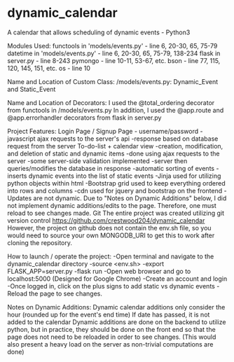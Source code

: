 # dynamic_calendar
A calendar that allows scheduling of dynamic events - Python3

Modules Used:
    functools in 'models/events.py' - line 6, 20-30, 65, 75-79
    datetime in 'models/events.py' - line 6, 20-30, 65, 75-79, 138-234
    flask in server.py - line 8-243
    pymongo - line 10-11, 53-67, etc.
    bson - line 77, 115, 120, 145, 151, etc.
    os - line 10

Name and Location of Custom Class:
    /models/events.py: Dynamic_Event and Static_Event

Name and Location of Decorators:
    I used the @total_ordering decorator from functools in /models/events.py
    In addition, I used the @app.route and @app.errorhandler decorators from flask in server.py

Project Features:
    Login Page / Signup Page - username/password
        -javascript ajax requests to the server's api
        -response based on database request from the server
    To-do-list + calendar view
        -creation, modification, and deletion of static and dynamic items
            -done using ajax requests to the server
            -some server-side validation implemented
            -server then queries/modifies the database in response
        -automatic sorting of events
            -inserts dynamic events into the list of static events
        -Jinja used for utilizing python objects within html
        -Bootstrap grid used to keep everything ordered into rows and columns
            -cdn used for jquery and bootstrap on the frontend
        -Updates are not dynamic. Due to "Notes on Dynamic Additions" below, I
         did not implement dynamic additions/edits to the page. Therefore,
         one must reload to see changes made.
    Git
        The entire project was created utilizing git version control
        https://github.com/crestwood204/dynamic_calendar
        However, the project on github does not contain the env.sh file, so
        you would need to source your own MONGODB_URI to get this to work after
        cloning the repository.

How to launch / operate the project:
    -Open terminal and navigate to the dynamic_calendar directory
    -source <env.sh>
    -export FLASK_APP=server.py
    -flask run
    -Open web browser and go to localhost:5000 (Designed for Google Chrome)
    -Create an account and login
    -Once logged in, click on the plus signs to add static vs dynamic events
    -Reload the page to see changes.

Notes on Dynamic Additions:
    Dynamic calendar additions only consider the hour (rounded up for the event's end time)
    If date has passed, it is not added to the calendar
    Dynamic additions are done on the backend to utilize python, but in practice, they should be done on the front end so that the page does not need to be reloaded in order to see changes. (This would also present a heavy load on the server as non-trivial computations are done)
